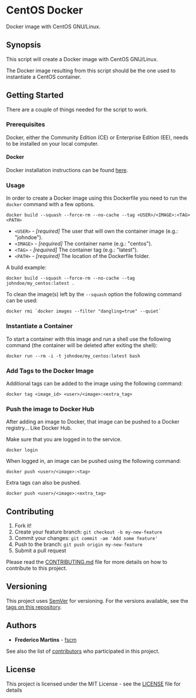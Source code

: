 # CentOS Docker

Docker image with CentOS GNU/Linux.

## Synopsis

This script will create a Docker image with CentOS GNU/Linux.

The Docker image resulting from this script should be the one used to
instantiate a CentOS container.

## Getting Started

There are a couple of things needed for the script to work.

### Prerequisites

Docker, either the Community Edition (CE) or Enterprise Edition (EE), needs to
be installed on your local computer.

#### Docker

Docker installation instructions can be found
[here](https://docs.docker.com/install/).

### Usage

In order to create a Docker image using this Dockerfile you need to run the
`docker` command with a few options.

```
docker build --squash --force-rm --no-cache --tag <USER>/<IMAGE>:<TAG> <PATH>
```

* `<USER>` - *[required]* The user that will own the container image (e.g.: "johndoe").
* `<IMAGE>` - *[required]* The container name (e.g.: "centos").
* `<TAG>` - *[required]* The container tag (e.g.: "latest").
* `<PATH>` - *[required]* The location of the Dockerfile folder.

A build example:

```
docker build --squash --force-rm --no-cache --tag johndoe/my_centos:latest .
```

To clean the _<none>_ image(s) left by the `--squash` option the following
command can be used:

```
docker rmi `docker images --filter "dangling=true" --quiet`
```

### Instantiate a Container

To start a container with this image and run a shell use the following command
(the container will be deleted after exiting the shell):

```
docker run --rm -i -t johndoe/my_centos:latest bash
```

### Add Tags to the Docker Image

Additional tags can be added to the image using the following command:

```
docker tag <image_id> <user>/<image>:<extra_tag>
```

### Push the image to Docker Hub

After adding an image to Docker, that image can be pushed to a Docker
registry... Like Docker Hub.

Make sure that you are logged in to the service.

```
docker login
```

When logged in, an image can be pushed using the following command:

```
docker push <user>/<image>:<tag>
```

Extra tags can also be pushed.

```
docker push <user>/<image>:<extra_tag>
```

## Contributing

1. Fork it!
2. Create your feature branch: `git checkout -b my-new-feature`
3. Commit your changes: `git commit -am 'Add some feature'`
4. Push to the branch: `git push origin my-new-feature`
5. Submit a pull request

Please read the [CONTRIBUTING.md](../CONTRIBUTING.md) file for more details on how
to contribute to this project.

## Versioning

This project uses [SemVer](http://semver.org/) for versioning. For the versions
available, see the [tags on this repository](https://github.com/fscm/docker-centos/tags).

## Authors

* **Frederico Martins** - [fscm](https://github.com/fscm)

See also the list of [contributors](https://github.com/fscm/docker-centos/contributors)
who participated in this project.

## License

This project is licensed under the MIT License - see the [LICENSE](../LICENSE)
file for details
